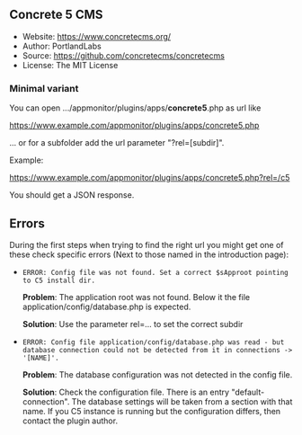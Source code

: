 ## Concrete 5 CMS

* Website: <https://www.concretecms.org/>
* Author: PortlandLabs 
* Source: <https://github.com/concretecms/concretecms>
* License: The MIT License

### Minimal variant

You can open .../appmonitor/plugins/apps/**concrete5**.php as url like

<https://www.example.com/appmonitor/plugins/apps/concrete5.php>

... or for a subfolder add the url parameter "?rel=[subdir]".

Example:

<https://www.example.com/appmonitor/plugins/apps/concrete5.php?rel=/c5>

You should get a JSON response.

## Errors

During the first steps when trying to find the right url you might get one of these check specific errors (Next to those named in the introduction page):

* `ERROR: Config file was not found. Set a correct $sApproot pointing to C5 install dir.`

    **Problem**: The application root was not found. Below it the file application/config/database.php is expected.

    **Solution**: Use the parameter rel=... to set the correct subdir

* `ERROR: Config file application/config/database.php was read - but database connection could not be detected from it in connections -> '[NAME]'.`

    **Problem**: The database configuration was not detected in the config file.

    **Solution**: Check the configuration file. There is an entry "default-connection". The database settings will be taken from a section with that name. If you C5 instance is running but the configuration differs, then contact the plugin author.

